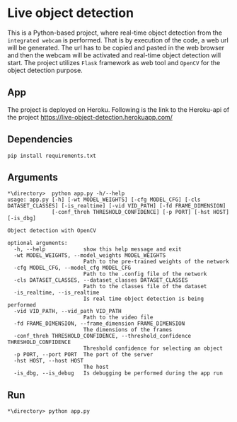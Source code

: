 # Live object detection
This is a Python-based project, where real-time object detection from the `integrated webcam` is performed. That is by execution of the code, a web url will be generated. The url has to be copied and pasted in the web browser and then the webcam will be activated and real-time object detection will start. The project utilizes `Flask` framework as web tool and `OpenCV` for the object detection purpose. 
## App
The project is deployed on Heroku. Following is the link to the Heroku-api of the project https://live-object-detection.herokuapp.com/
## Dependencies
    pip install requirements.txt
   
## Arguments
    *\directory>  python app.py -h/--help
    usage: app.py [-h] [-wt MODEL_WEIGHTS] [-cfg MODEL_CFG] [-cls DATASET_CLASSES] [-is_realtime] [-vid VID_PATH] [-fd FRAME_DIMENSION]
                  [-conf_threh THRESHOLD_CONFIDENCE] [-p PORT] [-hst HOST] [-is_dbg]

    Object detection with OpenCV

    optional arguments:
      -h, --help            show this help message and exit
      -wt MODEL_WEIGHTS, --model_weights MODEL_WEIGHTS
                            Path to the pre-trained weights of the network
      -cfg MODEL_CFG, --model_cfg MODEL_CFG
                            Path to the .config file of the network
      -cls DATASET_CLASSES, --dataset_classes DATASET_CLASSES
                            Path to the classes file of the dataset
      -is_realtime, --is_realtime
                            Is real time object detection is being performed
      -vid VID_PATH, --vid_path VID_PATH
                            Path to the video file
      -fd FRAME_DIMENSION, --frame_dimension FRAME_DIMENSION
                            The dimensions of the frames
      -conf_threh THRESHOLD_CONFIDENCE, --threshold_confidence THRESHOLD_CONFIDENCE
                            Threshold confidence for selecting an object
      -p PORT, --port PORT  The port of the server
      -hst HOST, --host HOST
                            The host
      -is_dbg, --is_debug   Is debugging be performed during the app run
## Run
    *\directory> python app.py

